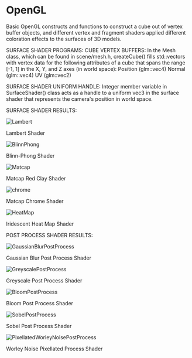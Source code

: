 # OpenGL
Basic OpenGL constructs and functions to construct a cube out of vertex buffer objects, and different vertex and fragment shaders applied different coloration effects to the surfaces of 3D models.

SURFACE SHADER PROGRAMS:
  CUBE VERTEX BUFFERS:
    In the Mesh class, which can be found in scene/mesh.h, createCube() fills std::vectors with vertex data for the following attributes of a cube that spans the range [-1, 1] in the X,   Y, and Z axes (in world space):
    Position (glm::vec4)
    Normal (glm::vec4)
    UV (glm::vec2)

SURFACE SHADER UNIFORM HANDLE:
  Integer member variable in SurfaceShader() class acts as a handle to a uniform vec3 in the surface shader that represents the camera's position in world space.

SURFACE SHADER RESULTS:
  
  ![Lambert](https://github.com/JillRay973/OpenGL/assets/143532365/344ff096-a0c5-49d0-846d-5b3d06f4eaed)
  
  Lambert Shader
  
  ![BlinnPhong](https://github.com/JillRay973/OpenGL/assets/143532365/1b3059f0-0676-4f52-95ab-9e11bfc7a56c)
  
  Blinn-Phong Shader

  ![Matcap](https://github.com/JillRay973/OpenGL/assets/143532365/67231c4d-8444-4a51-8b21-b1f4ad818b43)
  
  Matcap Red Clay Shader

  ![chrome](https://github.com/JillRay973/OpenGL/assets/143532365/27b30906-0988-458f-93c6-767c9cf97645)
 
  Matcap Chrome Shader

  ![HeatMap](https://github.com/JillRay973/OpenGL/assets/143532365/c3160c2b-7471-451e-9a9d-eda53792dd23)
  
  Iridescent Heat Map Shader


POST PROCESS SHADER RESULTS:

  ![GaussianBlurPostProcess](https://github.com/JillRay973/OpenGL/assets/143532365/a92ba91b-2421-4ea1-a0cd-cef5c9d2ce24)
 
  Gaussian Blur Post Process Shader

  ![GreyscalePostProcess](https://github.com/JillRay973/OpenGL/assets/143532365/ee198cb6-ebe3-43ba-a52a-e4170c3934fa)
  
  Greyscale Post Process Shader

  ![BloomPostProcess](https://github.com/JillRay973/OpenGL/assets/143532365/330a055d-5c65-4a65-b495-6b66b88481ae)
  
  Bloom Post Process Shader

  ![SobelPostProcess](https://github.com/JillRay973/OpenGL/assets/143532365/a841c5f9-a4f0-493a-b156-309495dd32fb)
  
  Sobel Post Process Shader

  ![PixellatedWorleyNoisePostProcess](https://github.com/JillRay973/OpenGL/assets/143532365/c345029f-24fd-45a5-954d-9b2edfe71082)
  
  Worley Noise Pixellated Process Shader

  
